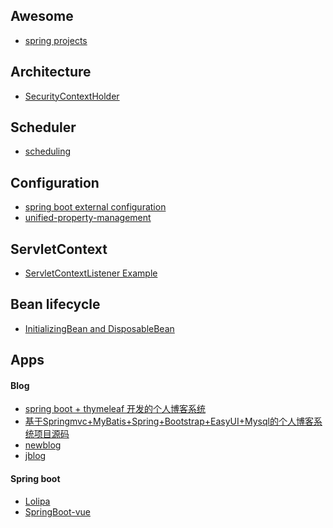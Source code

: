Awesome
---
- [spring projects](https://github.com/spring-projects)

Architecture
---
- [SecurityContextHolder](http://docs.spring.io/spring-security/site/docs/3.0.x/reference/technical-overview.html)

Scheduler
---
- [scheduling](https://docs.spring.io/spring/docs/current/spring-framework-reference/html/scheduling.html)

Configuration
---
- [spring boot external configuration](https://docs.spring.io/spring-boot/docs/current/reference/html/boot-features-external-config.html)
- [unified-property-management](https://spring.io/blog/2011/02/15/spring-3-1-m1-unified-property-management/)

ServletContext
---
- [ServletContextListener Example](https://www.mkyong.com/servlet/what-is-listener-servletcontextlistener-example/)

Bean lifecycle
---
- [InitializingBean and DisposableBean](https://www.mkyong.com/spring/spring-initializingbean-and-disposablebean-example/)

Apps
---
#### Blog
- [spring boot + thymeleaf 开发的个人博客系统](https://github.com/eumji025/EumJi-blog)
- [基于Springmvc+MyBatis+Spring+Bootstrap+EasyUI+Mysql的个人博客系统项目源码](https://github.com/eson15/Blog.git)
- [newblog](https://github.com/Zephery/newblog)
- [jblog](https://github.com/kingschan1204/jblog)

#### Spring boot
- [Lolipa](https://github.com/volio/Lolipa)
- [SpringBoot-vue](https://github.com/boylegu/SpringBoot-vue.git)
